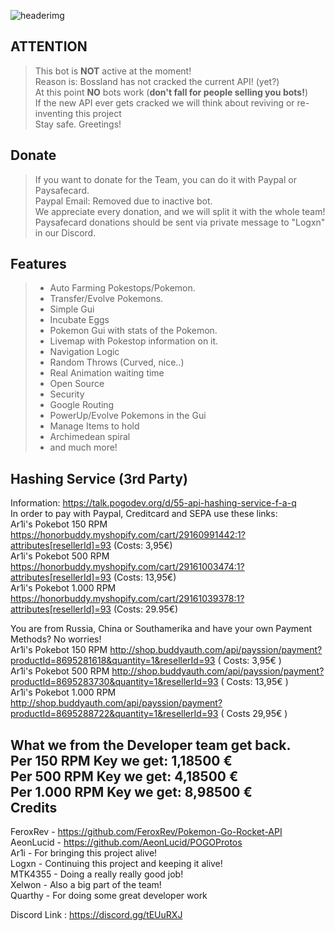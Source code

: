 ![headerimg](http://i.imgur.com/tyoivkz.png)

ATTENTION
------------
> This bot is <b>NOT</b> active at the moment!<br>
> Reason is: Bossland has not cracked the current API! (yet?)<br>
> At this point <b>NO</b> bots work (<b>don't fall for people selling you bots!</b>)<br>
> If the new API ever gets cracked we will think about reviving or re-inventing this project<br>
> Stay safe. Greetings!<br>

Donate
------------
> If you want to donate for the Team, you can do it with Paypal or Paysafecard.<br>
> Paypal Email: Removed due to inactive bot.<br>
> We appreciate every donation, and we will split it with the whole team!<br>
> Paysafecard donations should be sent via private message to "Logxn" in our Discord.<br>

Features
-------------
> - Auto Farming Pokestops/Pokemon.
> - Transfer/Evolve Pokemons.
> - Simple Gui
> - Incubate Eggs
> - Pokemon Gui with stats of the Pokemon.
> - Livemap with Pokestop information on it.
> - Navigation Logic
> - Random Throws (Curved, nice..)
> - Real Animation waiting time
> - Open Source
> - Security
> - Google Routing
> - PowerUp/Evolve Pokemons in the Gui
> - Manage Items to hold
> - Archimedean spiral
> - and much more!

Hashing Service (3rd Party)
-------------------
Information: https://talk.pogodev.org/d/55-api-hashing-service-f-a-q<br>
In order to pay with Paypal, Creditcard and SEPA use these links:<br>
Ar1i's Pokebot 150 RPM                  https://honorbuddy.myshopify.com/cart/29160991442:1?attributes[resellerId]=93 (Costs: 3,95€)<br>
Ar1i's Pokebot 500 RPM                  https://honorbuddy.myshopify.com/cart/29161003474:1?attributes[resellerId]=93 (Costs: 13,95€)<br>
Ar1i's Pokebot 1.000 RPM                https://honorbuddy.myshopify.com/cart/29161039378:1?attributes[resellerId]=93 (Costs: 29.95€)<br>

You are from Russia, China or Southamerika and have your own Payment Methods? No worries! <br>
Ar1i's Pokebot 150 RPM                  http://shop.buddyauth.com/api/payssion/payment?productId=8695281618&quantity=1&resellerId=93 ( Costs: 3,95€ )<br>
Ar1i's Pokebot 500 RPM                  http://shop.buddyauth.com/api/payssion/payment?productId=8695283730&quantity=1&resellerId=93 ( Costs: 13,95€ )<br>
Ar1i's Pokebot 1.000 RPM                http://shop.buddyauth.com/api/payssion/payment?productId=8695288722&quantity=1&resellerId=93 ( Costs 29,95€ )<br>

What we from the Developer team get back.<br>
Per 150 RPM Key we get: 1,18500 € <br>
Per 500 RPM Key we get: 4,18500 € <br>
Per 1.000 RPM Key we get: 8,98500 € <br>
Credits
-------------------
FeroxRev - https://github.com/FeroxRev/Pokemon-Go-Rocket-API<br>
AeonLucid - https://github.com/AeonLucid/POGOProtos<br>
Ar1i - For bringing this project alive!<br>
Logxn - Continuing this project and keeping it alive!  <br>
MTK4355 - Doing a really really good job!<br>
Xelwon - Also a big part of the team! <br>
Quarthy - For doing some great developer work <br>


Discord Link : https://discord.gg/tEUuRXJ<br>
